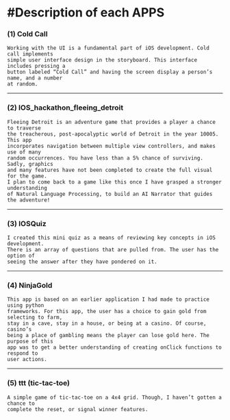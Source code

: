 #Description of each APPS
=========================

### (1) Cold Call
	Working with the UI is a fundamental part of iOS development. Cold call implements 
	simple user interface design in the storyboard. This interface includes pressing a 
	button labeled “Cold Call” and having the screen display a person’s name, and a number 
	at random.
---
### (2) IOS_hackathon_fleeing_detroit
	Fleeing Detroit is an adventure game that provides a player a chance to traverse 
	the treacherous, post-apocalyptic world of Detroit in the year 10005. This app 
	incorporates navigation between multiple view controllers, and makes use of many 
	random occurrences. You have less than a 5% chance of surviving. Sadly, graphics 
	and many features have not been completed to create the full visual for the game. 
	I plan to come back to a game like this once I have grasped a stronger understanding 
	of Natural Language Processing, to build an AI Narrator that guides the adventure! 
---
### (3) IOSQuiz
	I created this mini quiz as a means of reviewing key concepts in iOS development. 
	There is an array of questions that are pulled from. The user has the option of 
	seeing the answer after they have pondered on it.  
---
### (4) NinjaGold
	This app is based on an earlier application I had made to practice using python 
	frameworks. For this app, the user has a choice to gain gold from selecting to farm, 
	stay in a cave, stay in a house, or being at a casino. Of course, casino’s 
	being a place of gambling means the player can lose gold here. The purpose of this 
	app was to get a better understanding of creating onClick functions to respond to 
	user actions. 
---
### (5) ttt (tic-tac-toe)
	A simple game of tic-tac-toe on a 4x4 grid. Though, I haven’t gotten a chance to 
	complete the reset, or signal winner features. 
 
